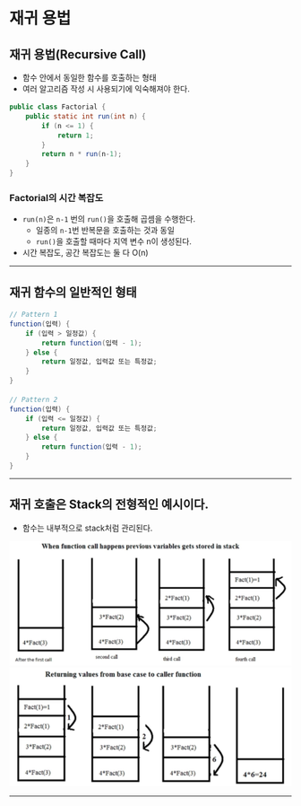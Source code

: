 # 재귀 용법

## 재귀 용법(Recursive Call)

- 함수 안에서 동일한 함수를 호출하는 형태
- 여러 알고리즘 작성 시 사용되기에 익숙해져야 한다.

```java
public class Factorial {
    public static int run(int n) {
        if (n <= 1) {
            return 1;
        }
        return n * run(n-1);
    }
}
```

### Factorial의 시간 복잡도

- `run(n)`은 `n-1` 번의 `run()`을 호출해 곱셈을 수행한다.
  - 일종의 `n-1`번 반복문을 호출하는 것과 동일
  - `run()`을 호출할 때마다 지역 변수 n이 생성된다.
- 시간 복잡도, 공간 복잡도는 둘 다 O(n)

---

## 재귀 함수의 일반적인 형태

```java
// Pattern 1
function(입력) {
	if (입력 > 일정값) {
		return function(입력 - 1);
	} else {
		return 일정값, 입력값 또는 특정값;
	}
}

// Pattern 2
function(입력) {
	if (입력 <= 일정값) {
		return 일정값, 입력값 또는 특정값;
	} else {
		return function(입력 - 1);
	}
}
```

---

## 재귀 호출은 Stack의 전형적인 예시이다.

- 함수는 내부적으로 stack처럼 관리된다.

![picture 12](/images/OTHERS_ALGO_RC_1.png)
![picture 13](/images/OTHERS_ALGO_RC_2.png)

---
